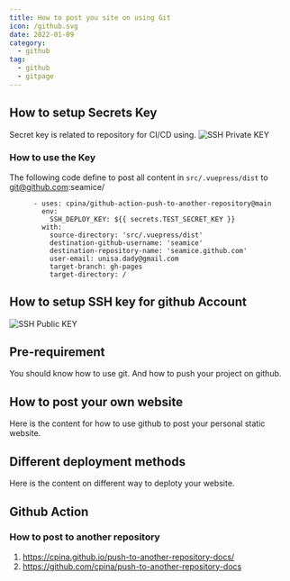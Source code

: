 ```yaml
---
title: How to post you site on using Git
icon: /github.svg
date: 2022-01-09
category:
  - github
tag:
  - github
  - gitpage
---
```


## How to setup Secrets Key
Secret key is related to repository for CI/CD using.
![SSH Private KEY](/data/techniques/github/CI-CD/repository_secret.png)

### How to use the Key
The following code define to post all content in `src/.vuepress/dist` to git@github.com:seamice/
``` YML
      - uses: cpina/github-action-push-to-another-repository@main
        env:
          SSH_DEPLOY_KEY: ${{ secrets.TEST_SECRET_KEY }}
        with:
          source-directory: 'src/.vuepress/dist'
          destination-github-username: 'seamice'
          destination-repository-name: 'seamice.github.com'
          user-email: unisa.dady@gmail.com
          target-branch: gh-pages
          target-directory: /
```

## How to setup SSH key for github Account
![SSH Public KEY](/data/techniques/github/CI-CD/account_sshpub.png)




## Pre-requirement
You should know how to use git. And how to push your project on github.

## How to post your own website
Here is the content for how to use github to post your personal static website.

## Different deployment methods
Here is the content on different way to deploty your website.





## Github Action
### How to post to another repository
01. https://cpina.github.io/push-to-another-repository-docs/
02. https://github.com/cpina/push-to-another-repository-docs